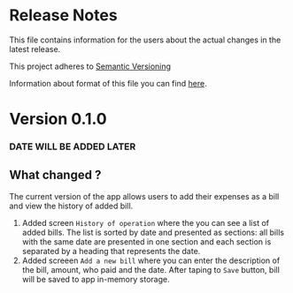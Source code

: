 # Release Notes

This file contains information for the users about the actual changes in the latest release.

This project adheres to [Semantic Versioning](https://semver.org/spec/v2.0.0.html)

Information about format of this file you can find [here](https://github.com/ios-course/link-team-project/wiki/Release-notes-format).

# Version 0.1.0
### DATE WILL BE ADDED LATER

## What changed ?
The current version of the app allows users to add their expenses as a bill and view the history of added bill.

1. Added screen `History of operation` where the you can see a list of added bills. The list is sorted by date and presented as sections: all bills with the same date are presented in one section and each section is separated by a heading that represents the date.
2. Added screeen `Add a new bill` where you can enter the description of the bill, amount, who paid and the date. After taping to `Save` button, bill will be saved to app in-memory storage.
